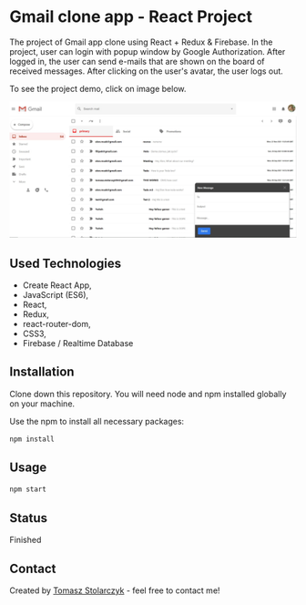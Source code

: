 # Gmail clone app - React Project
The project of Gmail app clone using React + Redux & Firebase.
In the project, user can login with popup window by Google Authorization.
After logged in, the user can send e-mails that are shown on the board of received messages.
After clicking on the user's avatar, the user logs out.


To see the project demo, click on image below.

[![](https://github.com/tomasz0705/gmail-clone/blob/master/src/assets/gmail-demo.jpg?raw=true)](https://clone-222e6.firebaseapp.com/)

## Used Technologies
- Create React App,
- JavaScript (ES6),
- React,
- Redux,
- react-router-dom,
- CSS3,
- Firebase / Realtime Database

## Installation
Clone down this repository. You will need node and npm installed globally on your machine.

Use the npm to install all necessary packages:

```bash
npm install
```

## Usage

```bash
npm start
```

## Status
Finished

## Contact
Created by [Tomasz Stolarczyk](https://tomasz0705.github.io/) - feel free to contact me!